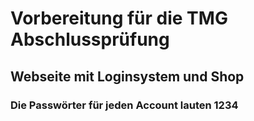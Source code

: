 # Vorbereitung für die TMG Abschlussprüfung
## Webseite mit Loginsystem und Shop
### Die Passwörter für jeden Account lauten 1234